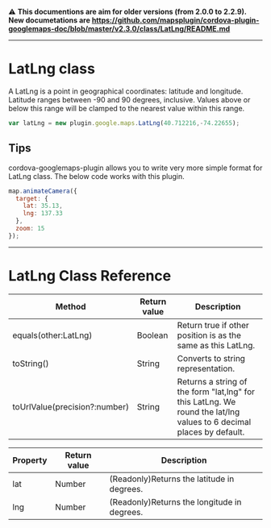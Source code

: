 :warning: **This documentions are aim for older versions (from 2.0.0 to 2.2.9).
New documetations are https://github.com/mapsplugin/cordova-plugin-googlemaps-doc/blob/master/v2.3.0/class/LatLng/README.md**

---------------
# LatLng class

A LatLng is a point in geographical coordinates: latitude and longitude.
Latitude ranges between -90 and 90 degrees, inclusive. Values above or below this range will be clamped to the nearest value within this range.

```js
var latLng = new plugin.google.maps.LatLng(40.712216,-74.22655);
```

## Tips

cordova-googlemaps-plugin allows you to write very more simple format for LatLng class.
The below code works with this plugin.

```js
map.animateCamera({
  target: {
    lat: 35.13,
    lng: 137.33
  },
  zoom: 15
});
```

***


# LatLng Class Reference

Method | Return value | Description
----|------|----
equals(other:LatLng) | Boolean | Return true if other position is as the same as this LatLng.
toString() | String  | Converts to string representation.
toUrlValue(precision?:number) | String  | Returns a string of the form "lat,lng" for this LatLng. We round the lat/lng values to 6 decimal places by default.

Property | Return value | Description
----|------|----
lat | Number | (Readonly)Returns the latitude in degrees.
lng | Number | (Readonly)Returns the longitude in degrees.

